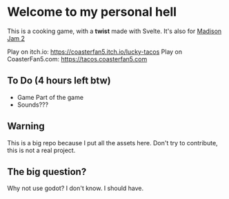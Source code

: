 # Welcome to my personal hell

This is a cooking game, with a **twist** made with Svelte.
It's also for [Madison Jam 2](https://itch.io/jam/madison-jam-2)

Play on itch.io: https://coasterfan5.itch.io/lucky-tacos
Play on CoasterFan5.com: https://tacos.coasterfan5.com

## To Do (4 hours left btw)

- Game Part of the game
- Sounds???

## Warning

This is a big repo because I put all the assets here.
Don't try to contribute, this is not a real project.

## The big question?

Why not use godot?
I don't know. I should have.
